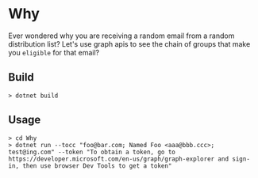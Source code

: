 # Why
Ever wondered why you are receiving a random email from a random distribution list? Let's use graph apis to see the chain of groups that make you `eligible` for that email?

## Build
```
> dotnet build
```

## Usage
```
> cd Why
> dotnet run --tocc "foo@bar.com; Named Foo <aaa@bbb.ccc>; test@ing.com" --token "To obtain a token, go to https://developer.microsoft.com/en-us/graph/graph-explorer and sign-in, then use browser Dev Tools to get a token"
```
